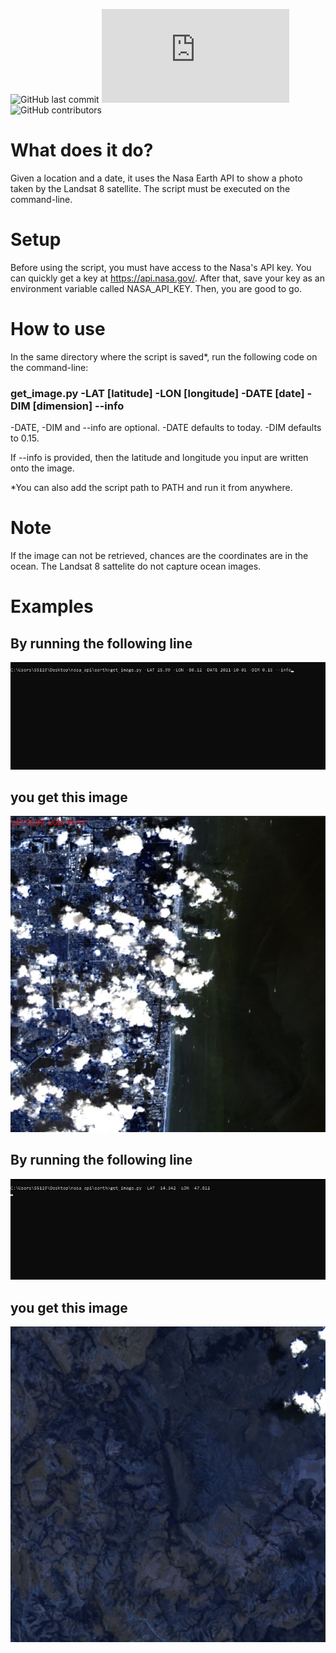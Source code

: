 ![GitHub last commit](https://img.shields.io/github/last-commit/v0di/landsat8image)
![GitHub file size in bytes](https://img.shields.io/github/size/v0di/landsat8image/get_image.py)
![GitHub contributors](https://img.shields.io/github/contributors/v0di/landsat8image)
# What does it do?
Given a location and a date, it uses the Nasa Earth API to show a photo taken by the Landsat 8 satellite. The script must be executed on the command-line.

# Setup
Before using the script, you must have access to the Nasa's API key. You can quickly get a key at https://api.nasa.gov/.
After that, save your key as an environment variable called NASA_API_KEY. Then, you are good to go.

# How to use
<p>In the same directory where the script is saved*, run the following code on the command-line:</p> 
<h3>get_image.py -LAT [latitude] -LON [longitude] -DATE [date] -DIM [dimension] --info</h3>
<p>-DATE, -DIM and --info are optional. -DATE defaults to today. -DIM defaults to 0.15.</p>
<p>If --info is provided, then the latitude and longitude you input are written onto the image.</p>
<p></p>
<p>*You can also add the script path to PATH and run it from anywhere.</p>

# Note
If the image can not be retrieved, chances are the coordinates are in the ocean. The Landsat 8 sattelite do not capture ocean images.

# Examples
<h2>By running the following line</h2>
<img src="examples/example1.jpg">
<div></div>
<h2>you get this image</h2>
<img src="examples/img1.jpg">
<h2>By running the following line</h2>
<img src="examples/example2.jpg">
<div></div>
<h2>you get this image</h2>
<img src="examples/img2.jpg">
